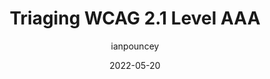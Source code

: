 ---
author: ianpouncey
date: 2022-05-20
draft: true
permalink: false
publisher: tetralogical
tags:
  - accessibility
  - wcag
  - standards
target_url: https://tetralogical.com/blog/2022/05/20/triaging-wcag-level-aaa/
title: Triaging WCAG 2.1 Level AAA
---